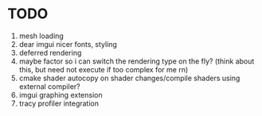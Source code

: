 # TODO

1. mesh loading
2. dear imgui nicer fonts, styling
3. deferred rendering
4. maybe factor so i can switch the rendering type on the fly? (think about this, but need not execute if too complex for me rn)
5. cmake shader autocopy on shader changes/compile shaders using external compiler?
6. imgui graphing extension
7. tracy profiler integration
